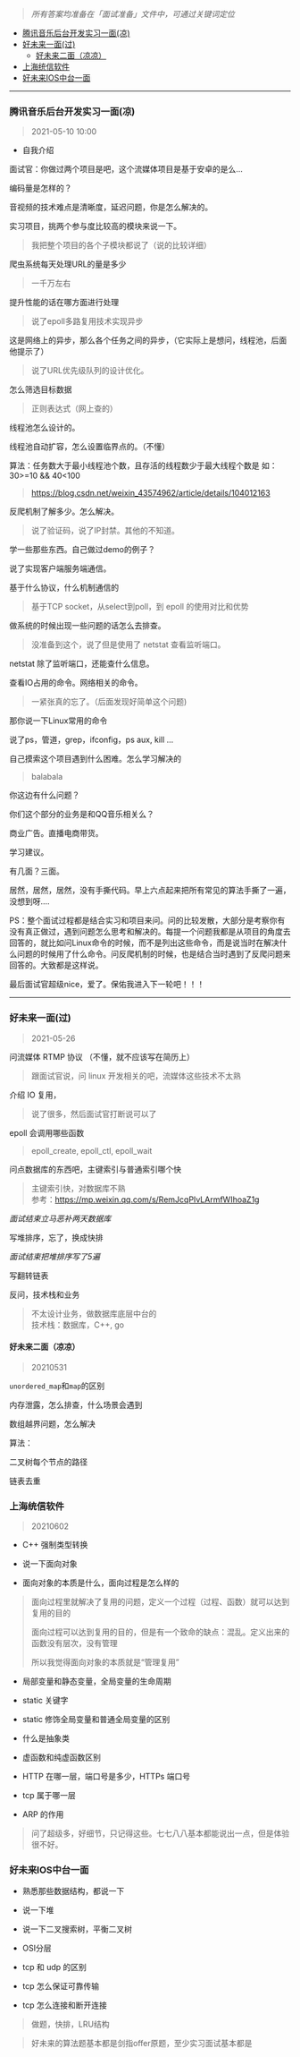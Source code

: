 
> *所有答案均准备在「面试准备」文件中，可通过关键词定位*

- [腾讯音乐后台开发实习一面(凉)](#腾讯音乐后台开发实习一面凉)
- [好未来一面(过)](#好未来一面过)
  - [好未来二面（凉凉）](#好未来二面凉凉)
- [上海统信软件](#上海统信软件)
- [好未来IOS中台一面](#好未来ios中台一面)

----

### 腾讯音乐后台开发实习一面(凉)

> 2021-05-10 10:00

- 自我介绍

面试官：你做过两个项目是吧，这个流媒体项目是基于安卓的是么...

编码量是怎样的？

音视频的技术难点是清晰度，延迟问题，你是怎么解决的。

实习项目，挑两个参与度比较高的模块来说一下。

> 我把整个项目的各个子模块都说了（说的比较详细）

爬虫系统每天处理URL的量是多少

> 一千万左右

提升性能的话在哪方面进行处理

> 说了epoll多路复用技术实现异步

这是网络上的异步，那么各个任务之间的异步，（它实际上是想问，线程池，后面他提示了）

> 说了URL优先级队列的设计优化。


怎么筛选目标数据

>  正则表达式（网上查的）

线程池怎么设计的。

线程池自动扩容，怎么设置临界点的。（不懂）

算法：任务数大于最小线程池个数，且存活的线程数少于最大线程个数是 如：30>=10 && 40<100

> https://blog.csdn.net/weixin_43574962/article/details/104012163

反爬机制了解多少。怎么解决。

> 说了验证码，说了IP封禁。其他的不知道。

学一些那些东西。自己做过demo的例子？

说了实现客户端服务端通信。

基于什么协议，什么机制通信的

> 基于TCP socket，从select到poll，到 epoll 的使用对比和优势

做系统的时候出现一些问题的话怎么去排查。

> 没准备到这个，说了但是使用了 netstat 查看监听端口。

netstat 除了监听端口，还能查什么信息。

查看IO占用的命令。网络相关的命令。

> 一紧张真的忘了。（后面发现好简单这个问题)

那你说一下Linux常用的命令

说了ps，管道，grep，ifconfig，ps aux, kill ...

自己摸索这个项目遇到什么困难。怎么学习解决的

> balabala


你这边有什么问题？

你们这个部分的业务是和QQ音乐相关么？

商业广告。直播电商带货。

学习建议。

有几面？三面。

居然，居然，居然，没有手撕代码。早上六点起来把所有常见的算法手撕了一遍，没想到呀....


PS：整个面试过程都是结合实习和项目来问。问的比较发散，大部分是考察你有没有真正做过，遇到问题怎么思考和解决的。每提一个问题我都是从项目的角度去回答的，就比如问Linux命令的时候，而不是列出这些命令，而是说当时在解决什么问题的时候用了什么命令。问反爬机制的时候，也是结合当时遇到了反爬问题来回答的。大致都是这样说。

最后面试官超级nice，爱了。保佑我进入下一轮吧！！！

-----

### 好未来一面(过) 

> 2021-05-26

问流媒体 RTMP 协议 （不懂，就不应该写在简历上）

> 跟面试官说，问 linux 开发相关的吧，流媒体这些技术不太熟

介绍 IO 复用，

> 说了很多，然后面试官打断说可以了

epoll 会调用哪些函数

> epoll_create, epoll_ctl, epoll_wait   

问点数据库的东西吧，主键索引与普通索引哪个快

> 主键索引快，对数据库不熟          
> 参考：https://mp.weixin.qq.com/s/RemJcqPIvLArmfWIhoaZ1g           

*面试结束立马恶补两天数据库*

写堆排序，忘了，换成快排

*面试结束把堆排序写了5遍*

写翻转链表

反问，技术栈和业务

> 不太设计业务，做数据库底层中台的      
> 技术栈：数据库，C++, go

#### 好未来二面（凉凉）

> 20210531

`unordered_map`和`map`的区别

内存泄露，怎么排查，什么场景会遇到

数组越界问题，怎么解决

算法：

二叉树每个节点的路径

链表去重

### 上海统信软件

> 20210602

- C++ 强制类型转换

- 说一下面向对象

- 面向对象的本质是什么，面向过程是怎么样的

> 面向过程里就解决了复用的问题，定义一个过程（过程、函数）就可以达到复用的目的    
> 
> 面向过程可以达到复用的目的，但是有一个致命的缺点：混乱。定义出来的函数没有层次，没有管理   
>    
> 所以我觉得面向对象的本质就是“管理复用”

- 局部变量和静态变量，全局变量的生命周期

- static 关键字

- static 修饰全局变量和普通全局变量的区别

- 什么是抽象类

- 虚函数和纯虚函数区别

- HTTP 在哪一层，端口号是多少，HTTPs 端口号

- tcp 属于哪一层

- ARP 的作用

> 问了超级多，好细节，只记得这些。七七八八基本都能说出一点，但是体验很不好。

### 好未来IOS中台一面

- 熟悉那些数据结构，都说一下

- 说一下堆

- 说一下二叉搜索树，平衡二叉树

- OSI分层

- tcp 和 udp 的区别

- tcp 怎么保证可靠传输

- tcp 怎么连接和断开连接

> 做题，快排，LRU结构

> 好未来的算法题基本都是剑指offer原题，至少实习面试基本都是




